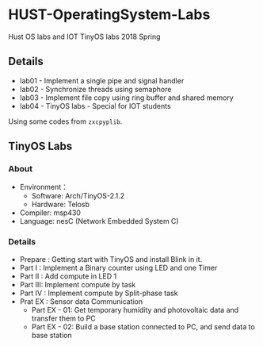 # HUST-OperatingSystem-Labs
Hust OS labs and IOT TinyOS labs 2018 Spring

## Details

* lab01 - Implement a single pipe and signal handler
* lab02 - Synchronize threads using semaphore
* lab03 - Implement file copy using ring buffer and shared memory
* lab04 - TinyOS labs - Special for IOT students

Using some codes from `zxcpyplib`.

## TinyOS Labs

### About

* Environment：
  * Software: Arch/TinyOS-2.1.2
  * Hardware: Telosb
* Compiler: msp430
* Language: nesC (Network Embedded System C)

### Details

* Prepare : Getting start with TinyOS and install Blink in it.
* Part  I : Implement a Binary counter using LED and one Timer
* Part II : Add compute in LED 1
* Part III: Implement compute by task
* Part IV : Implement compute by Split-phase task
* Prat EX : Sensor data Communication
  * Part EX - 01: Get temporary humidity and photovoltaic data and transfer them to PC
  * Part EX - 02: Build a base station connected to PC, and send data to base station
